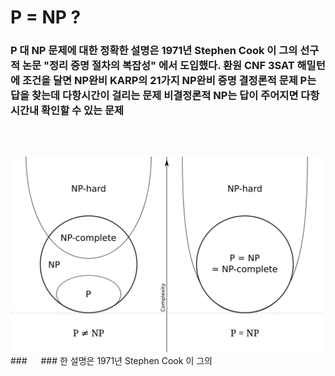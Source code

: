 # P = NP ?
### P 대 NP 문제에 대한 정확한 설명은 1971년 Stephen Cook 이 그의 선구적 논문 "정리 증명 절차의 복잡성" 에서 도입했다. 환원 CNF 3SAT 해밀턴에 조건을 달면 NP완비 KARP의 21가지 NP완비 증명 결정론적 문제 P는 답을 찾는데 다항시간이 걸리는 문제 비결정론적 NP는 답이 주어지면 다항시간내 확인할 수 있는 문제
### 　
<img src="P_np_np-complete_np-hard.svg.png" width="500"/>
### 　
### 한 설명은 1971년 Stephen Cook 이 그의
